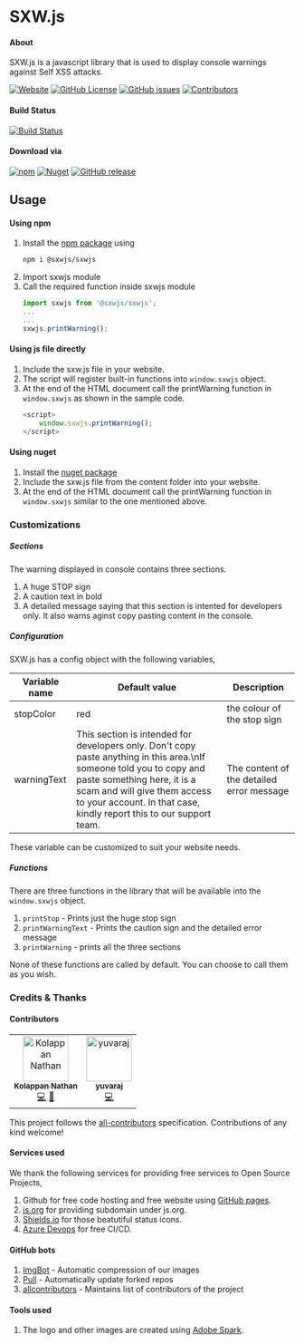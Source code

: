 # SXW.js

#### About
SXW.js is a javascript library that is used to display console warnings against Self XSS attacks.

[![Website](https://img.shields.io/badge/website-sxw.js.org%2F-%230375b4.svg?style=flat-square&logo=mozilla%20firefox)](https://sxw.js.org/)
[![GitHub License](https://img.shields.io/github/license/sxwjs/sxwjs.svg?style=flat-square&logo=github)](https://github.com/sxwjs/sxwjs/blob/master/LICENSE)
[![GitHub issues](https://img.shields.io/github/issues-raw/sxwjs/sxwjs.svg?logo=github&style=flat-square)](https://github.com/sxwjs/sxwjs/issues)
[![Contributors](https://img.shields.io/badge/all_contributors-2-orange.svg?style=flat-square)](#contributors)

#### Build Status
[![Build Status](https://img.shields.io/azure-devops/build/sxw-js/sxw-js/1.svg?label=Build%3A%20Azure%20Pipelines&style=flat-square&logo=azuredevops)](https://dev.azure.com/sxw-js/sxw-js/_build/latest?definitionId=1&branchName=master)

#### Download via
[![npm](https://img.shields.io/npm/v/@sxwjs/sxwjs.svg?style=flat-square&logo=npm)](https://www.npmjs.com/package/@sxwjs/sxwjs)
[![Nuget](https://img.shields.io/nuget/v/sxw.js.svg?style=flat-square&logo=nuget)](https://www.nuget.org/packages/sxw.js/)
[![GitHub release](https://img.shields.io/github/release/sxwjs/sxwjs.svg?style=flat-square&logo=github)](https://github.com/sxwjs/sxwjs/releases)

## Usage

#### Using npm
 1. Install the [npm package](https://www.npmjs.com/package/@sxwjs/sxwjs) using
    ```bash
    npm i @sxwjs/sxwjs
    ```
 2. Import sxwjs module
 3. Call the required function inside sxwjs module
    ```typescript
    import sxwjs from '@sxwjs/sxwjs';
    ...
    ...
    sxwjs.printWarning();
    ```

#### Using js file directly

 1. Include the sxw.js file in your website.
 2. The script will register built-in functions into `window.sxwjs` object.
 3. At the end of the HTML document call the printWarning function in `window.sxwjs` as shown in the sample code.
    ```javascript
    <script>
        window.sxwjs.printWarning();
    </script>
    ```

#### Using nuget
 1. Install the [nuget package](https://www.nuget.org/packages/sxw.js/)
 2. Include the sxw.js file from the content folder into your website.
 3. At the end of the HTML document call the printWarning function in `window.sxwjs` similar to the one mentioned above.


### Customizations

##### Sections
The warning displayed in console contains three sections.
 1. A huge STOP sign
 2. A caution text in bold
 3. A detailed message saying that this section is intented for developers only. It also warns aginst copy pasting content in the console.

##### Configuration

SXW.js has a config object with the following variables,

Variable name | Default value | Description
------------ | ------------- | ---------
stopColor | red | the colour of the stop sign
warningText | This section is intended for developers only. Don't copy paste anything in this area.\nIf someone told you to copy and paste something here, it is a scam and will give them access to your account. In that case, kindly report this to our support team. | The content of the detailed error message

These variable can be customized to suit your website needs.

##### Functions

There are three functions in the library that will be available into the `window.sxwjs` object.
 1. `printStop` - Prints just the huge stop sign
 2. `printWarningText` - Prints the caution sign and the detailed error message
 3. `printWarning` - prints all the three sections

None of these functions are called by default. You can choose to call them as you wish.

### Credits & Thanks

#### Contributors

<!-- ALL-CONTRIBUTORS-LIST:START - Do not remove or modify this section -->
<!-- prettier-ignore -->
<table><tr><td align="center"><a href="https://kolappannathan.github.io/"><img src="https://avatars2.githubusercontent.com/u/8157105?v=4" width="80px;" alt="Kolappan Nathan"/><br /><sub><b>Kolappan Nathan</b></sub></a><br /><a href="https://github.com/sxwjs/sxwjs/commits?author=kolappannathan" title="Code">💻</a> <a href="#maintenance-kolappannathan" title="Maintenance">🚧</a></td><td align="center"><a href="https://www.linkedin.com/in/shivarajnaidu"><img src="https://avatars1.githubusercontent.com/u/12374494?v=4" width="80px;" alt="yuvaraj"/><br /><sub><b>yuvaraj</b></sub></a><br /><a href="https://github.com/sxwjs/sxwjs/commits?author=shivarajnaidu" title="Code">💻</a></td></tr></table>

<!-- ALL-CONTRIBUTORS-LIST:END -->

This project follows the [all-contributors](https://github.com/all-contributors/all-contributors) specification. Contributions of any kind welcome!

#### Services used
We thank the following services for providing free services to Open Source Projects,

 1. Github for free code hosting and free website using [GitHub pages](https://pages.github.com/).
 2. [js.org](https://js.org/) for providing subdomain under js.org.
 3. [Shields.io](https://shields.io/) for those beatutiful status icons.
 4. [Azure Devops](https://dev.azure.com/sxw-js/sxw-js) for free CI/CD.

#### GitHub bots
 1. [ImgBot](https://imgbot.net/) - Automatic compression of our images
 2. [Pull](https://probot.github.io/apps/pull/) - Automatically update forked repos
 3. [allcontributors](https://allcontributors.org/) - Maintains list of contributors of the project

#### Tools used
 1. The logo and other images are created using [Adobe Spark](https://spark.adobe.com/).
